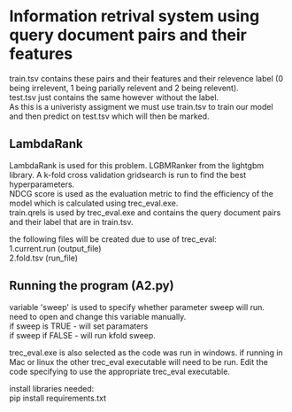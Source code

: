 # Information retrival system using query document pairs and their features

train.tsv contains these pairs and their features and their relevence label (0 being irrelevent, 1 being parially relevent and 2 being relevent).    
test.tsv just contains the same however without the label.  
As this is a univeristy assigment we must use train.tsv to train our model and then predict on test.tsv which will then be marked.  

## LambdaRank
LambdaRank is used for this problem. LGBMRanker from the lightgbm library. A k-fold cross validation gridsearch is run to find the best hyperparameters.   
NDCG score is used as the evaluation metric to find the efficiency of the model which is calculated using trec_eval.exe.   
train.qrels is used by trec_eval.exe and contains the query document pairs and their label that are in train.tsv.

the following files will be created due to use of trec_eval:  
1.current.run (output_file)  
2.fold.tsv (run_file)  

## Running the program (A2.py)
variable 'sweep' is used to specify whether parameter sweep will run.  
need to open and change this variable manually.  
if sweep is TRUE - will set paramaters  
if sweep if FALSE - will run kfold sweep.  

trec_eval.exe is also selected as the code was run in windows. if running in Mac or linux the other trec_eval executable will need to be run. Edit the code specifying to use the appropriate trec_eval executable.

install libraries needed:  
pip install requirements.txt

